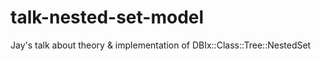 # talk-nested-set-model
Jay's talk about theory &amp; implementation of DBIx::Class::Tree::NestedSet
